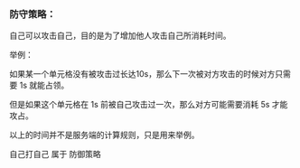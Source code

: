 ### 防守策略：

自己可以攻击自己，目的是为了增加他人攻击自己所消耗时间。

举例：

如果某一个单元格没有被攻击过长达10s，那么下一次被对方攻击的时候对方只需要 1s 就能占领。

但是如果这个单元格在 1s 前被自己攻击过一次，那么对方可能需要消耗 5s 才能攻占。

以上的时间并不是服务端的计算规则，只是用来举例。

自己打自己 属于 防御策略

